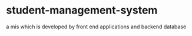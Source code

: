 # student-management-system
a mis which is developed by front end applications and backend database
